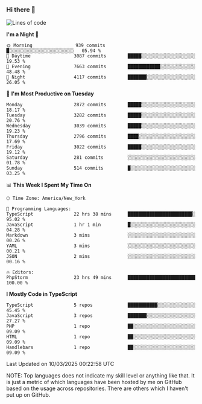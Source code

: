 ### Hi there 👋

<!--
**LynxJinxxy/LynxJinxxy** is a ✨ _special_ ✨ repository because its `README.md` (this file) appears on your GitHub profile.

Here are some ideas to get you started:

- 🔭 I’m currently working on ...
- 🌱 I’m currently learning ...
- 👯 I’m looking to collaborate on ...
- 🤔 I’m looking for help with ...
- 💬 Ask me about ...
- 📫 How to reach me: ...
- 😄 Pronouns: ...
- ⚡ Fun fact: ...
-->

<!--START_SECTION:waka-->
![Lines of code](https://img.shields.io/badge/From%20Hello%20World%20I%27ve%20Written-24.7%20million%20lines%20of%20code-blue)

**I'm a Night 🦉** 

```text
🌞 Morning                939 commits         █░░░░░░░░░░░░░░░░░░░░░░░░   05.94 % 
🌆 Daytime                3087 commits        █████░░░░░░░░░░░░░░░░░░░░   19.53 % 
🌃 Evening                7663 commits        ████████████░░░░░░░░░░░░░   48.48 % 
🌙 Night                  4117 commits        ███████░░░░░░░░░░░░░░░░░░   26.05 % 
```
📅 **I'm Most Productive on Tuesday** 

```text
Monday                   2872 commits        █████░░░░░░░░░░░░░░░░░░░░   18.17 % 
Tuesday                  3282 commits        █████░░░░░░░░░░░░░░░░░░░░   20.76 % 
Wednesday                3039 commits        █████░░░░░░░░░░░░░░░░░░░░   19.23 % 
Thursday                 2796 commits        ████░░░░░░░░░░░░░░░░░░░░░   17.69 % 
Friday                   3022 commits        █████░░░░░░░░░░░░░░░░░░░░   19.12 % 
Saturday                 281 commits         ░░░░░░░░░░░░░░░░░░░░░░░░░   01.78 % 
Sunday                   514 commits         █░░░░░░░░░░░░░░░░░░░░░░░░   03.25 % 
```


📊 **This Week I Spent My Time On** 

```text
🕑︎ Time Zone: America/New_York

💬 Programming Languages: 
TypeScript               22 hrs 38 mins      ████████████████████████░   95.02 % 
JavaScript               1 hr 1 min          █░░░░░░░░░░░░░░░░░░░░░░░░   04.28 % 
Markdown                 3 mins              ░░░░░░░░░░░░░░░░░░░░░░░░░   00.26 % 
YAML                     3 mins              ░░░░░░░░░░░░░░░░░░░░░░░░░   00.21 % 
JSON                     2 mins              ░░░░░░░░░░░░░░░░░░░░░░░░░   00.16 % 

🔥 Editors: 
PhpStorm                 23 hrs 49 mins      █████████████████████████   100.00 % 
```

**I Mostly Code in TypeScript** 

```text
TypeScript               5 repos             ███████████░░░░░░░░░░░░░░   45.45 % 
JavaScript               3 repos             ███████░░░░░░░░░░░░░░░░░░   27.27 % 
PHP                      1 repo              ██░░░░░░░░░░░░░░░░░░░░░░░   09.09 % 
HTML                     1 repo              ██░░░░░░░░░░░░░░░░░░░░░░░   09.09 % 
Handlebars               1 repo              ██░░░░░░░░░░░░░░░░░░░░░░░   09.09 % 
```




 Last Updated on 10/03/2025 00:22:58 UTC
<!--END_SECTION:waka-->
NOTE: Top languages does not indicate my skill level or anything like that. It is just a metric of which languages have been hosted by me on GitHub based on the usage across repositories. There are others which I haven't put up on GitHub.
